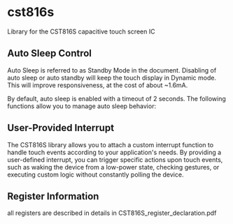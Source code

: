 # cst816s

Library for the CST816S capacitive touch screen IC

## Auto Sleep Control

Auto Sleep is referred to as Standby Mode in the document. Disabling of auto sleep or auto standby will keep the touch display in Dynamic mode. This will improve responsiveness, at the cost of about ~1.6mA.

By default, auto sleep is enabled with a timeout of 2 seconds. The following functions allow you to manage auto sleep behavior:

## User-Provided Interrupt

The CST816S library allows you to attach a custom interrupt function to handle touch events according to your application's needs. By providing a user-defined interrupt, you can trigger specific actions upon touch events, such as waking the device from a low-power state, checking gestures, or executing custom logic without constantly polling the device.


## Register Information

all registers are described in details in CST816S_register_declaration.pdf
